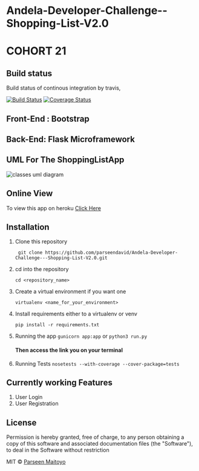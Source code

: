 # Andela-Developer-Challenge--Shopping-List-V2.0
# COHORT 21

## Build status
Build status of continous integration by travis,

[![Build Status](https://travis-ci.org/parseendavid/Andela-Developer-Challenge---Shopping-List-V2.0.svg?branch=ch-creating-and-integrating-flask-2098487)](https://travis-ci.org/parseendavid/Andela-Developer-Challenge---Shopping-List-V2.0) [![Coverage Status](https://coveralls.io/repos/github/parseendavid/Andela-Developer-Challenge---Shopping-List-V2.0/badge.svg)](https://coveralls.io/github/parseendavid/Andela-Developer-Challenge---Shopping-List-V2.0)
## Front-End : Bootstrap
## Back-End: Flask Microframework

## UML For The ShoppingListApp

![classes uml diagram](https://github.com/parseendavid/Andela-Developer-Challenge---Shopping-List-V2.0/raw/master/uml_diagrams/pages.png)

## Online View
To view this app on heroku [Click Here](https://shopping-list-app-c21-parseen.herokuapp.com/)
## Installation
1. Clone this repository

	` git clone https://github.com/parseendavid/Andela-Developer-Challenge---Shopping-List-V2.0.git`

2. cd into the repository
    
    `cd <repository_name>`
3. Create a virtual environment if you want one
	
	`virtualenv <name_for_your_environment>`
4. Install requirements either to a virtualenv or venv
    	
	`pip install -r requirements.txt`

5. Running the app
    `gunicorn app:app` or `python3 run.py`
    #### Then access the link you on your terminal 

6. Running Tests
    `nosetests --with-coverage --cover-package=tests`

## Currently working Features

1. User Login
2. User Registration 

## License
Permission is hereby granted, free of charge, to any person obtaining a copy
of this software and associated documentation files (the "Software"), to deal
in the Software without restriction

MIT © [Parseen Maitoyo]()
